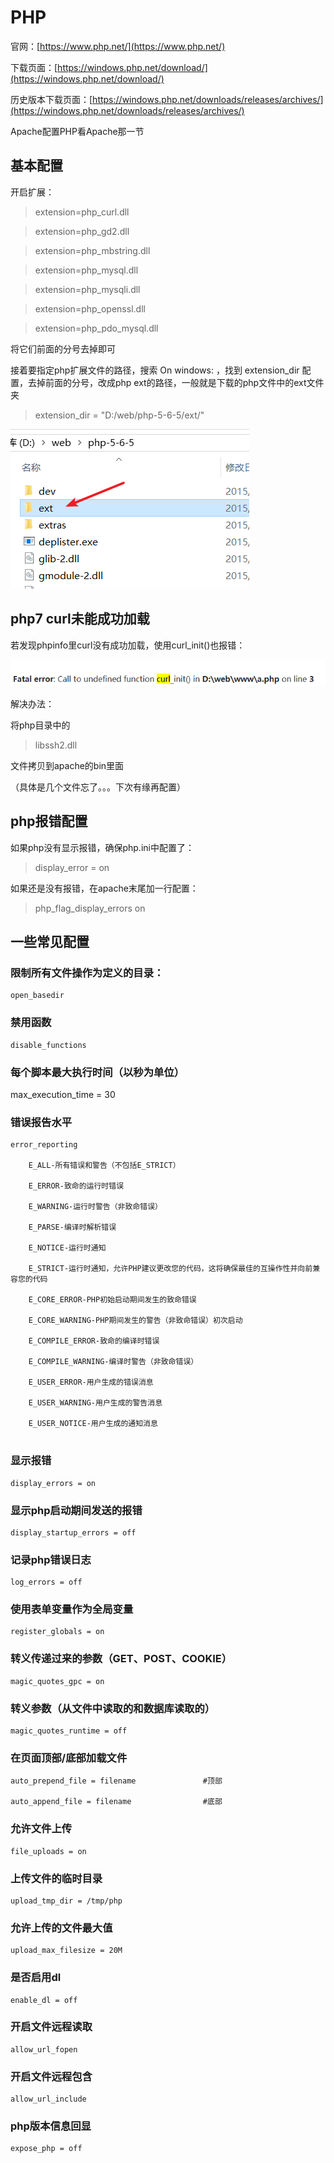 # PHP

官网：[https://www.php.net/](https://www.php.net/)

下载页面：[https://windows.php.net/download/](https://windows.php.net/download/)

历史版本下载页面：[https://windows.php.net/downloads/releases/archives/](https://windows.php.net/downloads/releases/archives/)


Apache配置PHP看Apache那一节

## 基本配置 ##


开启扩展：
>extension=php_curl.dll

>extension=php_gd2.dll

>extension=php_mbstring.dll

>extension=php_mysql.dll

>extension=php_mysqli.dll

>extension=php_openssl.dll

>extension=php_pdo_mysql.dll

将它们前面的分号去掉即可

接着要指定php扩展文件的路径，搜索 On windows: ，找到 extension_dir 配置，去掉前面的分号，改成php ext的路径，一般就是下载的php文件中的ext文件夹

>  extension_dir = "D:/web/php-5-6-5/ext/"



![](./PHP/1.png)

## php7 curl未能成功加载 ##

若发现phpinfo里curl没有成功加载，使用curl_init()也报错：

![](./PHP/2.png)


解决办法：

将php目录中的

>libssh2.dll

文件拷贝到apache的bin里面

（具体是几个文件忘了。。。下次有缘再配置）


## php报错配置 ##

如果php没有显示报错，确保php.ini中配置了：
>display_error = on

如果还是没有报错，在apache末尾加一行配置：
>php_flag_display_errors on

## 一些常见配置 ##

### 限制所有文件操作为定义的目录： ###

	open_basedir

### 禁用函数 ###

	disable_functions

### 每个脚本最大执行时间（以秒为单位） ###

max_execution_time = 30

### 错误报告水平 ###

	error_reporting
	
	    E_ALL-所有错误和警告（不包括E_STRICT）
	    
	    E_ERROR-致命的运行时错误
	    
	    E_WARNING-运行时警告（非致命错误）
	    
	    E_PARSE-编译时解析错误
	    
	    E_NOTICE-运行时通知
	    
	    E_STRICT-运行时通知，允许PHP建议更改您的代码，这将确保最佳的互操作性并向前兼容您的代码
	    
	    E_CORE_ERROR-PHP初始启动期间发生的致命错误
	    
	    E_CORE_WARNING-PHP期间发生的警告（非致命错误）初次启动
	    
	    E_COMPILE_ERROR-致命的编译时错误
	    
	    E_COMPILE_WARNING-编译时警告（非致命错误）
	    
	    E_USER_ERROR-用户生成的错误消息
	    
	    E_USER_WARNING-用户生成的警告消息
	    
	    E_USER_NOTICE-用户生成的通知消息
	    

### 显示报错 ###

	display_errors = on

### 显示php启动期间发送的报错 ###

	display_startup_errors = off
 
### 记录php错误日志 ###

	log_errors = off

### 使用表单变量作为全局变量 ###

	register_globals = on

### 转义传递过来的参数（GET、POST、COOKIE） ###

	magic_quotes_gpc = on

### 转义参数（从文件中读取的和数据库读取的） ###

	magic_quotes_runtime = off

### 在页面顶部/底部加载文件 ###

	auto_prepend_file = filename               #顶部 
	
	auto_append_file = filename                #底部

### 允许文件上传 ###

	file_uploads = on

### 上传文件的临时目录 ###

	upload_tmp_dir = /tmp/php

### 允许上传的文件最大值 ###

	upload_max_filesize = 20M

### 是否启用dl ###

	enable_dl = off

### 开启文件远程读取 ###

	allow_url_fopen

### 开启文件远程包含 ###

	allow_url_include

### php版本信息回显 ###

	expose_php = off


